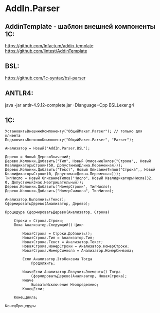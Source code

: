 # AddIn.Parser

## AddinTemplate - шаблон внешней компоненты 1С:
https://github.com/Infactum/addin-template  
https://github.com/lintest/AddinTemplate  

## BSL:
https://github.com/1c-syntax/bsl-parser


## ANTLR4:  
java -jar antlr-4.9.12-complete.jar -Dlanguage=Cpp BSLLexer.g4

## 1С:  
```
УстановитьВнешнююКомпоненту("ОбщийМакет.Parser"); // только для клиента
ПодключитьВнешнююКомпоненту("ОбщийМакет.Parser", "Parser");

Анализатор = Новый("AddIn.Parser.BSL");

Дерево = Новый ДеревоЗначений;
Дерево.Колонки.Добавить("Тип", Новый ОписаниеТипов("Строка",, Новый КвалификаторыСтроки(50, ДопустимаяДлина.Переменная)));
Дерево.Колонки.Добавить("Текст", Новый ОписаниеТипов("Строка",, Новый КвалификаторыСтроки(0, ДопустимаяДлина.Переменная)));
ТипЧисло = Новый ОписаниеТипов("Число", Новый КвалификаторыЧисла(32, 0, ДопустимыйЗнак.Неотрицательный));
Дерево.Колонки.Добавить("НомерСтроки", ТипЧисло);
Дерево.Колонки.Добавить("НомерСимвола", ТипЧисло);

Анализатор.Выполнить(Текст);
СформироватьДерево(Анализатор, Дерево);

Процедура СформироватьДерево(Анализатор, Строка)
	
	Строки = Строка.Строки;
	Пока Анализатор.Следующий() Цикл 
		
		НоваяСтрока = Строки.Добавить();
		НоваяСтрока.Тип = Анализатор.Тип;
		НоваяСтрока.Текст = Анализатор.Текст;
		НоваяСтрока.НомерСтроки = Анализатор.НомерСтроки;
		НоваяСтрока.НомерСимвола = Анализатор.НомерСимвола;

		Если Анализатор.ЭтоЛексема Тогда 
			Продолжить;

		ИначеЕсли Анализатор.ПолучитьЭлементы() Тогда 
			СформироватьДерево(Анализатор, НоваяСтрока);
		Иначе 
			ВызватьИсключение Неопределено;
		КонецЕсли;
		
	КонецЦикла;
	
КонецПроцедуры
```	